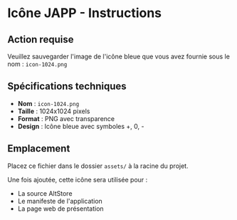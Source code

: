 # Icône JAPP - Instructions

## Action requise
Veuillez sauvegarder l'image de l'icône bleue que vous avez fournie sous le nom :
`icon-1024.png`

## Spécifications techniques
- **Nom** : `icon-1024.png`
- **Taille** : 1024x1024 pixels
- **Format** : PNG avec transparence
- **Design** : Icône bleue avec symboles +, 0, -

## Emplacement
Placez ce fichier dans le dossier `assets/` à la racine du projet.

Une fois ajoutée, cette icône sera utilisée pour :
- La source AltStore 
- Le manifeste de l'application
- La page web de présentation
